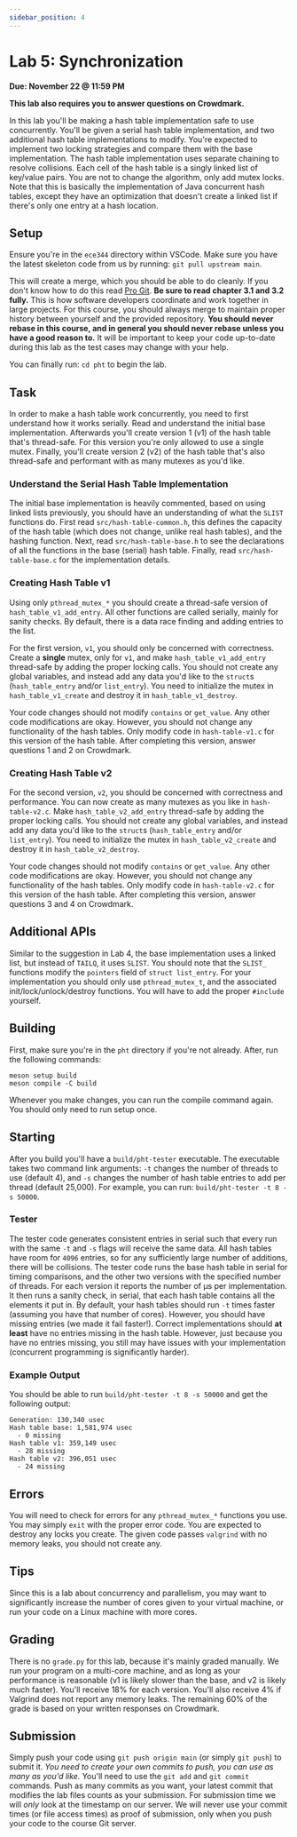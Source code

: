 ```yaml
---
sidebar_position: 4
---
```


# Lab 5: Synchronization

**Due: November 22 @ 11:59 PM**

**This lab also requires you to answer questions on Crowdmark.**

In this lab you'll be making a hash table implementation safe to use
concurrently.
You'll be given a serial hash table implementation, and two additional hash
table implementations to modify.
You're expected to implement two locking strategies and compare them with the
base implementation.
The hash table implementation uses separate chaining to resolve collisions.
Each cell of the hash table is a singly linked list of key/value pairs.
You are not to change the algorithm, only add mutex locks.
Note that this is basically the implementation of Java concurrent hash tables,
except they have an optimization that doesn't create a linked list if there's
only one entry at a hash location.

## Setup

Ensure you're in the `ece344` directory within VSCode.
Make sure you have the latest skeleton code from us by running:
`git pull upstream main`.

This will create a merge, which you should be able to do cleanly.
If you don't know how to do this read [Pro Git][pro-git].
**Be sure to read chapter 3.1 and 3.2 fully.**
This is how software developers coordinate and work together in large projects.
For this course, you should always merge to maintain proper history between
yourself and the provided repository.
**You should never rebase in this course, and in general you should
never rebase unless you have a good reason to.**
It will be important to keep your code up-to-date during this lab as the
test cases may change with your help.

You can finally run: `cd pht` to begin the lab.

## Task

In order to make a hash table work concurrently, you need to first understand
how it works serially. Read and understand the initial base implementation.
Afterwards you'll create version 1 (v1) of the hash table that's thread-safe.
For this version you're only allowed to use a single mutex.
Finally, you'll create version 2 (v2) of the hash table that's also thread-safe
and performant with as many mutexes as you'd like.

### Understand the Serial Hash Table Implementation

The initial base implementation is heavily commented, based on using linked
lists previously, you should have an understanding of what the `SLIST` functions
do. First read `src/hash-table-common.h`, this defines the capacity of the
hash table (which does not change, unlike real hash tables), and the hashing
function. Next, read `src/hash-table-base.h` to see the declarations of all the
functions in the base (serial) hash table. Finally, read `src/hash-table-base.c`
for the implementation details.

### Creating Hash Table v1

Using only `pthread_mutex_*` you should create a thread-safe version of
`hash_table_v1_add_entry`.
All other functions are called serially, mainly for sanity checks.
By default, there is a data race finding and adding entries to the list.

For the first version, `v1`, you should only be concerned with
correctness.
Create a **single** mutex, only for `v1`, and make 
`hash_table_v1_add_entry` thread-safe by adding the proper locking
calls.
You should not create any global variables, and instead add any data you'd
like to the `struct`s (`hash_table_entry` and/or `list_entry`).
You need to initialize the mutex in `hash_table_v1_create` and destroy
it in `hash_table_v1_destroy`.

Your code changes
should not modify `contains` or `get_value`. Any other code
modifications are okay. However, you should not change any functionality of the
hash tables.
Only modify code in `hash-table-v1.c` for this version of the hash
table.
After completing this version, answer questions 1 and 2 on Crowdmark.


### Creating Hash Table v2

For the second version, `v2`, you should be concerned with correctness
and performance.
You can now create as many mutexes as you like in `hash-table-v2.c`.
Make `hash_table_v2_add_entry` thread-safe by adding the proper
locking calls.
You should not create any global variables, and instead add any data you'd
like to the `struct`s (`hash_table_entry` and/or `list_entry`).
You need to initialize the mutex in `hash_table_v2_create` and destroy
it in `hash_table_v2_destroy`.

Your code changes
should not modify `contains` or `get_value`. Any other code
modifications are okay. However, you should not change any functionality of the
hash tables.
Only modify code in `hash-table-v2.c` for this version of the hash
table.
After completing this version, answer questions 3 and 4 on Crowdmark.

## Additional APIs

Similar to the suggestion in Lab 4, the base implementation uses a linked list,
but instead of `TAILQ`, it uses `SLIST`.
You should note that the `SLIST_` functions modify the `pointers`
field of `struct list_entry`.
For your implementation you should only use `pthread_mutex_t`, and
the associated init/lock/unlock/destroy functions.
You will have to add the proper `#include` yourself.

## Building

First, make sure you're in the `pht` directory if you're not already.
After, run the following commands:

    meson setup build
    meson compile -C build

Whenever you make changes, you can run the compile command again.
You should only need to run setup once.

## Starting

After you build you'll have a `build/pht-tester` executable.
The executable takes two command link arguments: `-t` changes the number
of threads to use (default 4), and `-s` changes the number of hash table
entries to add per thread (default 25,000).
For example, you can run: `build/pht-tester -t 8 -s 50000`.

### Tester

The tester code generates consistent entries in serial such that every run
with the same `-t` and `-s` flags will receive the same data.
All hash tables have room for `4096` entries, so for any sufficiently
large number of additions, there will be collisions.
The tester code runs the base hash table in serial for timing comparisons,
and the other two versions with the specified number of threads.
For each version it reports the number of µs per implementation.
It then runs a sanity check, in serial, that each hash table contains all
the elements it put in.
By default, your hash tables should run `-t` times faster (assuming you
have that number of cores).
However, you should have missing entries (we made it fail faster!).
Correct implementations should **at least** have no entries missing in
the hash table.
However, just because you have no entries missing, you still may have issues
with your implementation (concurrent programming is significantly harder).

### Example Output

You should be able to run `build/pht-tester -t 8 -s 50000` and get the following
output:

    Generation: 130,340 usec
    Hash table base: 1,581,974 usec
      - 0 missing
    Hash table v1: 359,149 usec
      - 28 missing
    Hash table v2: 396,051 usec
      - 24 missing

## Errors

You will need to check for errors for any `pthread_mutex_*` functions
you use.
You may simply `exit` with the proper error code.
You are expected to destroy any locks you create.
The given code passes `valgrind` with no memory leaks, you should not
create any.

## Tips

Since this is a lab about concurrency and parallelism, you may want to
significantly increase the number of cores given to your virtual machine, or
run your code on a Linux machine with more cores.

## Grading

There is no `grade.py` for this lab, because it's mainly graded manually.
We run your program on a multi-core machine, and as long as your performance
is reasonable (v1 is likely slower than the base, and v2 is likely much faster).
You'll receive 18% for each version. You'll also receive 4% if Valgrind does
not report any memory leaks. The remaining 60% of the grade is based on your
written responses on Crowdmark.

## Submission

Simply push your code using `git push origin main` (or simply
`git push`) to submit it.
*You need to create your own commits to push, you can use as many
as you'd like.*
You'll need to use the `git add` and `git commit` commands.
Push as many commits as you want, your latest commit that modifies
the lab files counts as your submission.
For submission time we will *only* look at the timestamp on our server.
We will never use your commit times (or file access times) as proof of
submission, only when you push your code to the course Git server.

[pro-git]: https://git-scm.com/book/en/v2/
